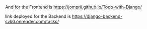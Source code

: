 And for the Frontend is https://jomprii.github.io/Todo-with-Django/

link deployed for the Backend is https://django-backend-svk0.onrender.com/tasks/
